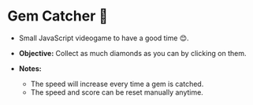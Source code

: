 # Gem Catcher 💎

- Small JavaScript videogame to have a good time 😊.

- **Objective:** Collect as much diamonds as you can by clicking on them.
- **Notes:**

  - The speed will increase every time a gem is catched.
  - The speed and score can be reset manually anytime.
